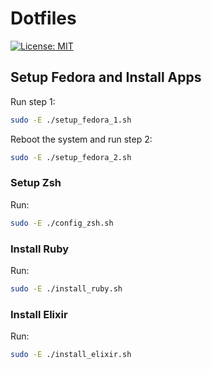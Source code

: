 # Dotfiles

[![License: MIT](https://img.shields.io/badge/License-MIT-blue.svg)](https://opensource.org/licenses/MIT)

## Setup Fedora and Install Apps

Run step 1:

```bash
sudo -E ./setup_fedora_1.sh
```

Reboot the system and run step 2:

```bash
sudo -E ./setup_fedora_2.sh
```

### Setup Zsh

Run:

```bash
sudo -E ./config_zsh.sh
```

### Install Ruby

Run:

```bash
sudo -E ./install_ruby.sh
```

### Install Elixir

Run:

```bash
sudo -E ./install_elixir.sh
```
